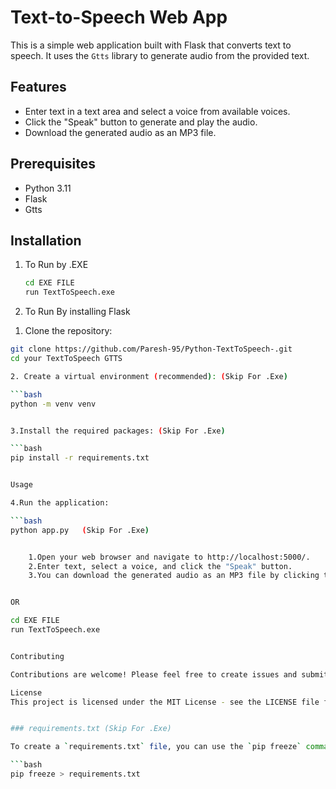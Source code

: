 # Text-to-Speech Web App

This is a simple web application built with Flask that converts text to speech. It uses the `Gtts` library to generate audio from the provided text.

## Features

- Enter text in a text area and select a voice from available voices.
- Click the "Speak" button to generate and play the audio.
- Download the generated audio as an MP3 file.

## Prerequisites

- Python 3.11
- Flask
- Gtts

## Installation

1) To Run by .EXE

    ```bash
    cd EXE FILE
    run TextToSpeech.exe 


2) To Run By installing Flask

1. Clone the repository:

```bash
git clone https://github.com/Paresh-95/Python-TextToSpeech-.git
cd your TextToSpeech GTTS

2. Create a virtual environment (recommended): (Skip For .Exe)

```bash
python -m venv venv


3.Install the required packages: (Skip For .Exe)

```bash
pip install -r requirements.txt  


Usage

4.Run the application: 

```bash 
python app.py   (Skip For .Exe)


    1.Open your web browser and navigate to http://localhost:5000/.
    2.Enter text, select a voice, and click the "Speak" button.
    3.You can download the generated audio as an MP3 file by clicking the "Download as MP3" link.


OR

cd EXE FILE
run TextToSpeech.exe 


Contributing

Contributions are welcome! Please feel free to create issues and submit pull requests.

License
This project is licensed under the MIT License - see the LICENSE file for details.


### requirements.txt (Skip For .Exe)

To create a `requirements.txt` file, you can use the `pip freeze` command to list the installed packages in your virtual environment. Run the following command while your virtual environment is activated:

```bash
pip freeze > requirements.txt

